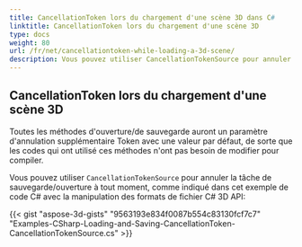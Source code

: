 ```yaml
---
title: CancellationToken lors du chargement d'une scène 3D dans C#
linktitle: CancellationToken lors du chargement d'une scène 3D
type: docs
weight: 80
url: /fr/net/cancellationtoken-while-loading-a-3d-scene/
description: Vous pouvez utiliser CancellationTokenSource pour annuler la tâche enregistrer/ouvrir à tout moment avec C# 3D manipulation de fichier et conversion API.
---
```

##  **CancellationToken lors du chargement d'une scène 3D**
Toutes les méthodes d'ouverture/de sauvegarde auront un paramètre d'annulation supplémentaire Token avec une valeur par défaut, de sorte que les codes qui ont utilisé ces méthodes n'ont pas besoin de modifier pour compiler.

Vous pouvez utiliser `CancellationTokenSource` pour annuler la tâche de sauvegarde/ouverture à tout moment, comme indiqué dans cet exemple de code C# avec la manipulation des formats de fichier C# 3D API:

{{< gist "aspose-3d-gists" "9563193e834f0087b554c83130fcf7c7" "Examples-CSharp-Loading-and-Saving-CancellationToken-CancellationTokenSource.cs" >}}
